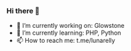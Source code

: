 ### Hi there 👋

- 🔭 I’m currently working on: Glowstone
- 🌱 I’m currently learning: PHP, Python
- 📫 How to reach me: t.me/lunarelly

